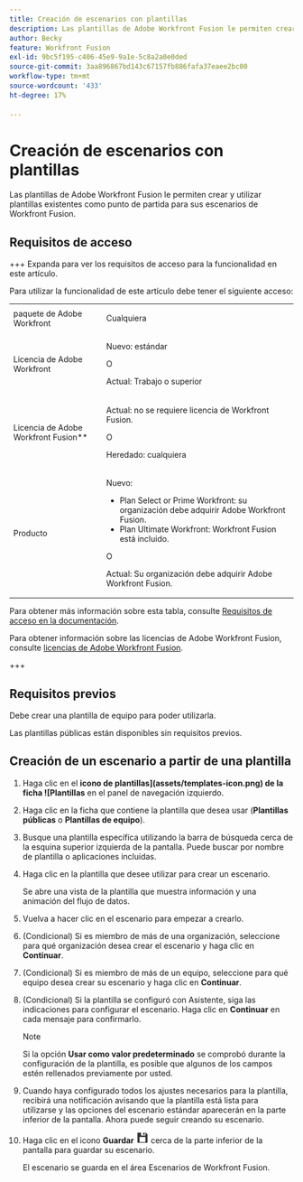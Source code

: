 ```yaml
---
title: Creación de escenarios con plantillas
description: Las plantillas de Adobe Workfront Fusion le permiten crear y utilizar plantillas existentes como punto de partida para sus escenarios de Workfront Fusion.
author: Becky
feature: Workfront Fusion
exl-id: 9bc5f195-c406-45e9-9a1e-5c8a2a0e0ded
source-git-commit: 3aa896867bd143c67157fb886fafa37eaee2bc00
workflow-type: tm+mt
source-wordcount: '433'
ht-degree: 17%

---
```


# Creación de escenarios con plantillas

Las plantillas de Adobe Workfront Fusion le permiten crear y utilizar plantillas existentes como punto de partida para sus escenarios de Workfront Fusion.

## Requisitos de acceso

+++ Expanda para ver los requisitos de acceso para la funcionalidad en este artículo.

Para utilizar la funcionalidad de este artículo debe tener el siguiente acceso:

<table style="table-layout:auto">
 <col> 
 <col> 
 <tbody> 
  <tr> 
   <td role="rowheader">paquete de Adobe Workfront 
   <td> <p>Cualquiera</p> </td> 
  </tr> 
  <tr data-mc-conditions=""> 
   <td role="rowheader">Licencia de Adobe Workfront</td> 
   <td> <p>Nuevo: estándar</p><p>O</p><p>Actual: Trabajo o superior</p> </td> 
  </tr> 
  <tr> 
   <td role="rowheader">Licencia de Adobe Workfront Fusion**</td> 
   <td>
   <p>Actual: no se requiere licencia de Workfront Fusion.</p>
   <p>O</p>
   <p>Heredado: cualquiera </p>
   </td> 
  </tr> 
  <tr> 
   <td role="rowheader">Producto</td> 
   <td>
   <p>Nuevo:</p> <ul><li>Plan Select or Prime Workfront: su organización debe adquirir Adobe Workfront Fusion.</li><li>Plan Ultimate Workfront: Workfront Fusion está incluido.</li></ul>
   <p>O</p>
   <p>Actual: Su organización debe adquirir Adobe Workfront Fusion.</p>
   </td> 
  </tr>
 </tbody> 
</table>

Para obtener más información sobre esta tabla, consulte [Requisitos de acceso en la documentación](/help/workfront-fusion/references/licenses-and-roles/access-level-requirements-in-documentation.md).

Para obtener información sobre las licencias de Adobe Workfront Fusion, consulte [licencias de Adobe Workfront Fusion](/help/workfront-fusion/set-up-and-manage-workfront-fusion/licensing-operations-overview/license-automation-vs-integration.md).

+++

## Requisitos previos

Debe crear una plantilla de equipo para poder utilizarla.

Las plantillas públicas están disponibles sin requisitos previos.

## Creación de un escenario a partir de una plantilla

1. Haga clic en el **icono de plantillas](assets/templates-icon.png) de la ficha ![Plantillas** en el panel de navegación izquierdo.
1. Haga clic en la ficha que contiene la plantilla que desea usar (**Plantillas públicas** o **Plantillas de equipo**).
1. Busque una plantilla específica utilizando la barra de búsqueda cerca de la esquina superior izquierda de la pantalla. Puede buscar por nombre de plantilla o aplicaciones incluidas.
1. Haga clic en la plantilla que desee utilizar para crear un escenario.

   Se abre una vista de la plantilla que muestra información y una animación del flujo de datos.

1. Vuelva a hacer clic en el escenario para empezar a crearlo.
1. (Condicional) Si es miembro de más de una organización, seleccione para qué organización desea crear el escenario y haga clic en **Continuar**.
1. (Condicional) Si es miembro de más de un equipo, seleccione para qué equipo desea crear su escenario y haga clic en **Continuar**.
1. (Condicional) Si la plantilla se configuró con Asistente, siga las indicaciones para configurar el escenario. Haga clic en **Continuar** en cada mensaje para confirmarlo.

   >[!NOTE]
   >
   >Si la opción **Usar como valor predeterminado** se comprobó durante la configuración de la plantilla, es posible que algunos de los campos estén rellenados previamente por usted.

1. Cuando haya configurado todos los ajustes necesarios para la plantilla, recibirá una notificación avisando que la plantilla está lista para utilizarse y las opciones del escenario estándar aparecerán en la parte inferior de la pantalla. Ahora puede seguir creando su escenario.

1. Haga clic en el icono **Guardar** ![Guardar icono](assets/save-icon.png) cerca de la parte inferior de la pantalla para guardar su escenario.

   El escenario se guarda en el área Escenarios de Workfront Fusion.
